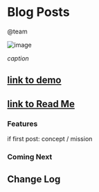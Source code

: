 
Blog Posts
=====================

@team

![image]()

_caption_

## [link to demo]()

## [link to Read Me]()

### Features

if first post: concept / mission

### Coming Next

## Change Log


